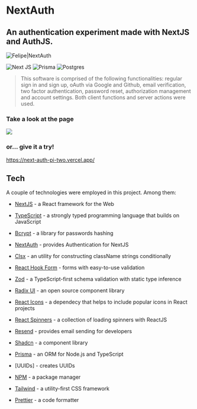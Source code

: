 # NextAuth

## An authentication experiment made with NextJS and AuthJS.

![Felipe|NextAuth](https://img.shields.io/badge/FelipeMDantas-NextAuth-blue)

<p>

![Next JS](https://img.shields.io/badge/Next-black?style=for-the-badge&logo=next.js&logoColor=white)
![Prisma](https://img.shields.io/badge/Prisma-3982CE?style=for-the-badge&logo=Prisma&logoColor=white)
![Postgres](https://img.shields.io/badge/postgres-%23316192.svg?style=for-the-badge&logo=postgresql&logoColor=white)

> This software is comprised of the following functionalities: regular sign in and sign up, oAuth via Google and Github, email verification, two factor authentication, password reset, authorization management and account settings. Both client functions and server actions were used.

### Take a look at the page

<img src = gif/page_gif.gif>

### or... give it a try!

https://next-auth-pi-two.vercel.app/

## Tech

A couple of technologies were employed in this project. Among them:

- [NextJS] - a React framework for the Web
- [TypeScript] - a strongly typed programming language that builds on JavaScript
- [Bcrypt] - a library for passwords hashing
- [NextAuth] - provides Authentication for NextJS
- [Clsx] - an utility for constructing className strings conditionally
- [React Hook Form] - forms with easy-to-use validation
- [Zod] - a TypeScript-first schema validation with static type inference
- [Radix UI] - an open source component library
- [React Icons] - a dependecy that helps to include popular icons in React projects
- [React Spinners] - a collection of loading spinners with ReactJS
- [Resend] - provides email sending for developers
- [Shadcn] - a component library
- [Prisma] - an ORM for Node.js and TypeScript
- [UUIDs] - creates UUIDs
- [NPM] - a package manager
- [Tailwind] - a utility-first CSS framework
- [Prettier] - a code formatter

  [nextjs]: https://nextjs.org/
  [typescript]: https://www.typescriptlang.org/
  [bcrypt]: https://www.npmjs.com/package/bcrypt
  [nextauth]: https://next-auth.js.org/
  [clsx]: https://www.npmjs.com/package/clsx
  [react hook form]: https://www.react-hook-form.com/
  [zod]: https://zod.dev/
  [radix ui]: https://www.radix-ui.com/
  [react icons]: https://react-icons.github.io/react-icons/
  [react spinners]: https://www.npmjs.com/package/react-spinners
  [resend]: https://resend.com/
  [shadcn]: https://ui.shadcn.com/
  [prisma]: https://www.prisma.io/
  [uuid]: https://www.npmjs.com/package/uuid
  [npm]: https://www.npmjs.com/
  [tailwind]: https://tailwindcss.com/
  [prettier]: https://prettier.io/
